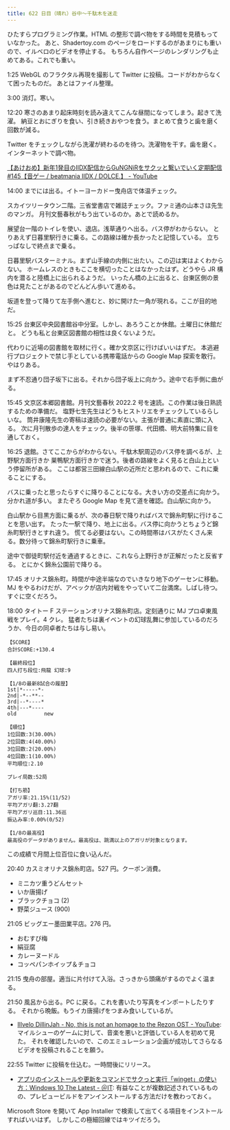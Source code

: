 ```yaml
---
title: 622 日目（晴れ）谷中～千駄木を迷走
---
```


ひたすらプログラミング作業。HTML の整形で調べ物をする時間を見積もっていなかった。
あと、Shadertoy.com のページをロードするのがあまりにも重いので、イルベロのビデオを停止する。
もちろん自作ページのレンダリングも止めてある。これでも重い。

1:25 WebGL のフラクタル再現を撮影して Twitter に投稿。コードがわからなくて困ったものだ。
あとはファイル整理。

3:00 消灯。寒い。

12:20 寒さのあまり起床時刻を読み違えてこんな昼間になってしまう。起きて洗濯。
納豆とおにぎりを食い、引き続きおやつを食う。まとめて食うと歯を磨く回数が減る。

Twitter をチェックしながら洗濯が終わるのを待つ。洗濯物を干す。歯を磨く。
インターネットで調べ物。

[【あけおめ】新年1発目のIIDX配信からGuNGNiRをサクッと繋いでいく定期配信&#x23;145【音ゲー / beatmania IIDX / DOLCE.】 - YouTube](https://www.youtube.com/watch?v=eUtDkUKdmIs)

14:00 までには出る。イトーヨーカドー曳舟店で体温チェック。

スカイツリータウン二階。三省堂書店で雑誌チェック。ファミ通の山本さほ先生のマンガ。
月刊文藝春秋がもう出ているのか。あとで読めるか。

展望台一階のトイレを使い、退店。浅草通りへ出る。バス停がわからない。
とりあえず日暮里駅行きに乗る。この路線は確か長かったと記憶している。
立ちっぱなしで終点まで乗る。

日暮里駅バスターミナル。まず山手線の内側に出たい。この辺は実はよくわからない。
ホームレスのときもここを横切ったことはなかったはず。どうやら JR 構内を潜ると陸橋上に出られるようだ。
いったん橋の上に出ると、台東区側の景色は見たことがあるのでどんどん歩いて進める。

坂道を登って降りて左手側へ進むと、妙に開けた一角が現れる。ここが目的地だ。

15:25 台東区中央図書館谷中分室。しかし、あろうことか休館。土曜日に休館だと。
どうも私と台東区図書館の相性は良くないようだ。

代わりに近場の図書館を取材に行く。確か文京区に行けばいいはずだ。
本逃避行プロジェクトで禁じ手としている携帯電話からの Google Map 探索を敢行。やはりある。

まず不忍通り団子坂下に出る。それから団子坂上に向かう。途中で右手側に曲がる。

15:45 文京区本郷図書館。月刊文藝春秋 2022.2 号を速読。この作業は後日熟読するための準備だ。
塩野七生先生はどうもヒストリエをチェックしているらしいな。
筒井康隆先生の寄稿は速読の必要がない。主張が普通に素直に頭に入る。
次に月刊散歩の達人をチェック。後半の笹塚、代田橋、明大前特集に目を通しておく。

16:25 退館。さてここからがわからない。千駄木駅周辺のバス停を調べるが、上野駅方面行きか
巣鴨駅方面行きかで迷う。後者の路線をよく見ると白山上という停留所がある。
ここは都営三田線白山駅の近所だと思われるので、これに乗ることにする。

バスに乗ったと思ったらすぐに降りることになる。大きい方の交差点に向かう。分かれ道が多い。
またぞろ Google Map を見て道を確認。白山駅に向かう。

白山駅から目黒方面に乗るが、次の春日駅で降りればバスで錦糸町駅に行けることを思い出す。
たった一駅で降り、地上に出る。バス停に向かうとちょうど錦糸町駅行きとすれ違う。
慌てる必要はない。この時間帯はバスがたくさん来る。数分待って錦糸町駅行きに乗車。

途中で御徒町駅付近を通過するときに、これなら上野行きが正解だったと反省する。
とにかく錦糸公園前で降りる。

17:45 オリナス錦糸町。時間が中途半端なのでいきなり地下のゲーセンに移動。
MJ をやるわけだが、アベックが店内対戦をやっていて二台満席。しばし待つ。すぐに空くだろう。

18:00 タイトー F ステーションオリナス錦糸町店。定刻通りに MJ プロ卓東風戦をプレイ。4 クレ。
猛者たちは裏イベントの幻球乱舞に参加しているのだろうか、今日の同卓者たちは与し易い。

```text
【SCORE】
合計SCORE:+130.4

【最終段位】
四人打ち段位:飛龍 幻球:9

【1/8の最新8試合の履歴】
1st|*-----*-
2nd|-*--**--
3rd|--*----*
4th|---*----
old         new

【順位】
1位回数:3(30.00%)
2位回数:4(40.00%)
3位回数:2(20.00%)
4位回数:1(10.00%)
平均順位:2.10

プレイ局数:52局

【打ち筋】
アガリ率:21.15%(11/52)
平均アガリ翻:3.27翻
平均アガリ巡目:11.36巡
振込み率:0.00%(0/52)

【1/8の最高役】
最高役のデータがありません。最高役は、跳満以上のアガリが対象となります。
```

この成績で月間上位百位に食い込んだ。

20:40 カスミオリナス錦糸町店。527 円。クーポン消費。

* ミニカツ重うどんセット
* いか唐揚げ
* ブラックチョコ (2)
* 野菜ジュース (900)

21:05 ビッグエー墨田業平店。276 円。

* おむすび梅
* 絹豆腐
* カレーヌードル
* コッペパンホイップ＆チョコ

21:15 曳舟の部屋。適当に片付けて入浴。さっきから頭痛がするのでよく温まる。

21:50 風呂から出る。PC に戻る。これを書いたり写真をインポートしたりする。
それから晩飯。もうイカ唐揚げをつまみ食いしているが。

* [Illvelo DillinJah - No, this is not an homage to the Rezon OST - YouTube](https://www.youtube.com/watch?v=xw0nuWZA2wI):
  マイルシューのゲームに対して、音楽を悪いと評価している人を初めて見た。
  それを確認したいので、このエミュレーション企画が成功してさらなるビデオを投稿されることを願う。

22:55 Twitter に投稿を仕込む。一時間後にリリース。

* [アプリのインストールや更新をコマンドでサクっと実行「winget」の使い方：Windows 10 The Latest - ＠IT](https://atmarkit.itmedia.co.jp/ait/articles/2106/11/news021.html):
  有益なことが複数記述されているものの、プレビュービルドをアンインストールする方法だけを教わっておく。

Microsoft Store を開いて App Installer で検索して出てくる項目をインストールすればいいはず。
しかしこの極細回線ではキツイだろう。
